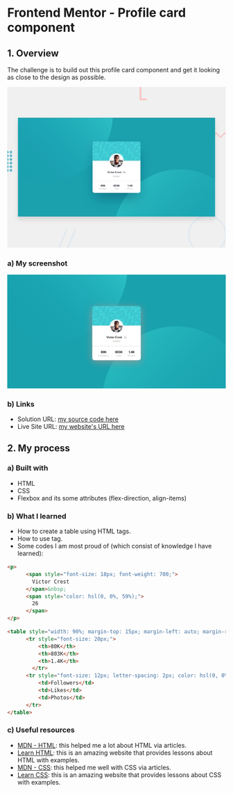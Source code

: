 # Frontend Mentor - Profile card component

## 1. Overview

The challenge is to build out this profile card component and get it looking as close to the design as possible.

![Design preview for the Profile card component coding challenge](./design/desktop-preview.jpg)

### a) My screenshot

![My screenshot for the Profile card component coding challenge](./screenshot.jpeg)

### b) Links

- Solution URL: [my source code here](https://github.com/hieutrantrong21520859MMCL21/FrontEndPractice_Intern_ProfileCardComponent)
- Live Site URL: [my website's URL here](https://hieutrantrong21520859mmcl21.github.io/FrontEndPractice_Intern_ProfileCardComponent/)

## 2. My process

### a) Built with

- HTML
- CSS
- Flexbox and its some attributes (flex-direction, align-items)

### b) What I learned

- How to create a table using HTML tags.
- How to use <span> tag.
- Some codes I am most proud of (which consist of knowledge I have learned):

```html
<p>
      <span style="font-size: 18px; font-weight: 700;">
        Victor Crest
      </span>&nbsp;
      <span style="color: hsl(0, 0%, 59%);">
        26
      </span>
</p>
```

```html
<table style="width: 90%; margin-top: 15px; margin-left: auto; margin-right: auto; text-align: center; margin-bottom: 20px;">
      <tr style="font-size: 20px;">
          <th>80K</th>
          <th>803K</th>
          <th>1.4K</th>
        </tr>
      <tr style="font-size: 12px; letter-spacing: 2px; color: hsl(0, 0%, 59%);">
          <td>Followers</td>
          <td>Likes</td>
          <td>Photos</td>
      </tr>
</table>
```

### c) Useful resources

- [MDN - HTML](https://developer.mozilla.org/en-US/docs/Web/HTML): this helped me a lot about HTML via articles.
- [Learn HTML](https://web.dev/learn/html): this is an amazing website that provides lessons about HTML with examples.
- [MDN - CSS](https://developer.mozilla.org/en-US/docs/Web/CSS): this helped me well with CSS via articles.
- [Learn CSS](https://web.dev/learn/css): this is an amazing website that provides lessons about CSS with examples.